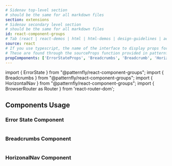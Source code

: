 ```yaml
---
# Sidenav top-level section
# should be the same for all markdown files
section: extensions
# Sidenav secondary level section
# should be the same for all markdown files
id: react-component-groups
# Tab (react | react-demos | html | html-demos | design-guidelines | accessibility)
source: react
# If you use typescript, the name of the interface to display props for
# These are found through the sourceProps function provided in patternfly-docs.source.js
propComponents: ['ErrorStateProps', 'Breadcrumbs', 'Breadcrumb', 'HorizontalNav', 'Tab']
---
```


import { ErrorState } from "@patternfly/react-component-groups";
import { Breadcrumbs } from "@patternfly/react-component-groups";
import { HorizontalNav } from "@patternfly/react-component-groups";
import { BrowserRouter as Router } from 'react-router-dom';

## Components Usage

### Error State Component

```js file="./ErrorStateExample.tsx"

```

### Breadcrumbs Component

```js file="./BreadcrumbsExample.tsx"

```

### HorizonalNav Component

```js file="./HorizontalNavExample.tsx"

```
